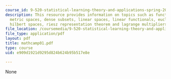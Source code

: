 ```yaml
---
course_id: 9-520-statistical-learning-theory-and-applications-spring-2006
description: This resource provides information on topics such as function spaces,
  metric spaces, dense subsets, linear spaces, linear functionals, euclidean spaces,
  hilbert spaces, riesz representation theorem and lagrange multipliers.
file_location: /coursemedia/9-520-statistical-learning-theory-and-applications-spring-2006/e909d1921d9295d824b624b95b517e8e_mathcamp01.pdf
file_type: application/pdf
layout: pdf
title: mathcamp01.pdf
type: course
uid: e909d1921d9295d824b624b95b517e8e

---
```

None